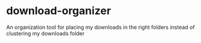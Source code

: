 # download-organizer
An organization tool for placing my downloads in the right folders instead of clustering my downloads folder
